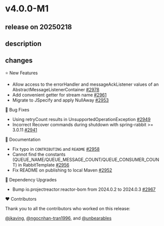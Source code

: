 # v4.0.0-M1

## release on 20250218

## description

## changes

⭐ New Features

* Allow access to the errorHandler and messageAckListener values of an AbstractMessageListenerContainer <a href="https://github.com/spring-projects/spring-amqp/issues/2978" data-hovercard-type="issue" data-hovercard-url="/spring-projects/spring-amqp/issues/2978/hovercard">#2978</a>
* Add convenient getter for stream name <a href="https://github.com/spring-projects/spring-amqp/pull/2961" data-hovercard-type="pull_request" data-hovercard-url="/spring-projects/spring-amqp/pull/2961/hovercard">#2961</a>
* Migrate to JSpecify and apply NullAway <a href="https://github.com/spring-projects/spring-amqp/issues/2953" data-hovercard-type="issue" data-hovercard-url="/spring-projects/spring-amqp/issues/2953/hovercard">#2953</a>

🐞 Bug Fixes

* Using retryCount results in UnsupportedOperationException <a href="https://github.com/spring-projects/spring-amqp/issues/2949" data-hovercard-type="issue" data-hovercard-url="/spring-projects/spring-amqp/issues/2949/hovercard">#2949</a>
* Incorrect Recover commands during shutdown with spring-rabbit >= 3.0.11 <a href="https://github.com/spring-projects/spring-amqp/issues/2941" data-hovercard-type="issue" data-hovercard-url="/spring-projects/spring-amqp/issues/2941/hovercard">#2941</a>

📔 Documentation

* Fix typo in <code>CONTRIBUTING</code> and <code>README</code> <a href="https://github.com/spring-projects/spring-amqp/pull/2958" data-hovercard-type="pull_request" data-hovercard-url="/spring-projects/spring-amqp/pull/2958/hovercard">#2958</a>
* Cannot find the constants (QUEUE_NAME/QUEUE_MESSAGE_COUNT/QUEUE_CONSUMER_COUNT) in RabbitTemplate <a href="https://github.com/spring-projects/spring-amqp/issues/2956" data-hovercard-type="issue" data-hovercard-url="/spring-projects/spring-amqp/issues/2956/hovercard">#2956</a>
* Fix README on publishing to local Maven <a href="https://github.com/spring-projects/spring-amqp/pull/2952" data-hovercard-type="pull_request" data-hovercard-url="/spring-projects/spring-amqp/pull/2952/hovercard">#2952</a>

🔨 Dependency Upgrades

* Bump io.projectreactor:reactor-bom from 2024.0.2 to 2024.0.3 <a href="https://github.com/spring-projects/spring-amqp/pull/2967" data-hovercard-type="pull_request" data-hovercard-url="/spring-projects/spring-amqp/pull/2967/hovercard">#2967</a>

❤️ Contributors

Thank you to all the contributors who worked on this release:

<a class="user-mention notranslate" data-hovercard-type="user" data-hovercard-url="/users/jkaving/hovercard" data-octo-click="hovercard-link-click" data-octo-dimensions="link_type:self" href="https://github.com/jkaving">@jkaving</a>, <a class="user-mention notranslate" data-hovercard-type="user" data-hovercard-url="/users/ngocnhan-tran1996/hovercard" data-octo-click="hovercard-link-click" data-octo-dimensions="link_type:self" href="https://github.com/ngocnhan-tran1996">@ngocnhan-tran1996</a>, and <a class="user-mention notranslate" data-hovercard-type="user" data-hovercard-url="/users/unbearables/hovercard" data-octo-click="hovercard-link-click" data-octo-dimensions="link_type:self" href="https://github.com/unbearables">@unbearables</a>

